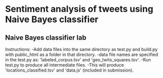 # Sentiment analysis of tweets using Naive Bayes classifier
## Naive Bayes classifier lab

Instructions:
-Add data files into the same directory as test.py and build.py with public_html as a folder in that directory.
  -data file names are specified in the test.py as: 'labeled_corpus.tsv' and 'geo_twits_squares.tsv'.
-Run test.py to produce all intermediate files.
  -This will produce 'locations_classified.tsv' and 'data.js' (included in submission).

